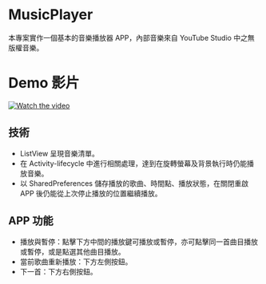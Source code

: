 # MusicPlayer
本專案實作一個基本的音樂播放器 APP，內部音樂來自 YouTube Studio 中之無版權音樂。
# Demo 影片
[![Watch the video](https://img.youtube.com/vi/IeUZ3_C_86s/maxresdefault.jpg)](https://youtu.be/IeUZ3_C_86s)
## 技術
* ListView 呈現音樂清單。
* 在 Activity-lifecycle 中進行相關處理，達到在旋轉螢幕及背景執行時仍能播放音樂。
* 以 SharedPreferences 儲存播放的歌曲、時間點、播放狀態，在關閉重啟 APP 後仍能從上次停止播放的位置繼續播放。
## APP 功能
* 播放與暫停：點擊下方中間的播放鍵可播放或暫停，亦可點擊同一首曲目播放或暫停，或是點選其他曲目播放。
* 當前歌曲重新播放：下方左側按鈕。
* 下一首：下方右側按鈕。


